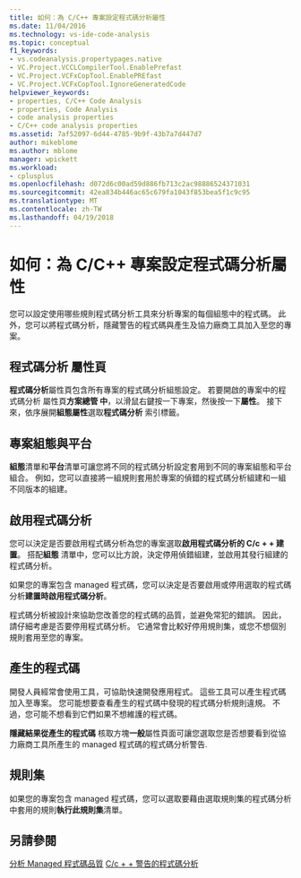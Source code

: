 ```yaml
---
title: 如何：為 C/C++ 專案設定程式碼分析屬性
ms.date: 11/04/2016
ms.technology: vs-ide-code-analysis
ms.topic: conceptual
f1_keywords:
- vs.codeanalysis.propertypages.native
- VC.Project.VCCLCompilerTool.EnablePrefast
- VC.Project.VCFxCopTool.EnablePREfast
- VC.Project.VCFxCopTool.IgnoreGeneratedCode
helpviewer_keywords:
- properties, C/C++ Code Analysis
- properties, Code Analysis
- code analysis properties
- C/C++ code analysis properties
ms.assetid: 7af52097-6d44-4785-9b9f-43b7a7d447d7
author: mikeblome
ms.author: mblome
manager: wpickett
ms.workload:
- cplusplus
ms.openlocfilehash: d072d6c00ad59d886fb713c2ac98886524371031
ms.sourcegitcommit: 42ea834b446ac65c679fa1043f853bea5f1c9c95
ms.translationtype: MT
ms.contentlocale: zh-TW
ms.lasthandoff: 04/19/2018
---
```

# <a name="how-to-set-code-analysis-properties-for-cc-projects"></a>如何：為 C/C++ 專案設定程式碼分析屬性
您可以設定使用哪些規則程式碼分析工具來分析專案的每個組態中的程式碼。 此外，您可以將程式碼分析，隱藏警告的程式碼與產生及協力廠商工具加入至您的專案。

## <a name="code-analysis-property-page"></a>程式碼分析 屬性頁
 **程式碼分析**屬性頁包含所有專案的程式碼分析組態設定。 若要開啟的專案中的程式碼分析 屬性頁**方案總管 中**，以滑鼠右鍵按一下專案，然後按一下**屬性**。 接下來，依序展開**組態屬性**選取**程式碼分析** 索引標籤。

## <a name="project-configuration-and-platform"></a>專案組態與平台
 **組態**清單和**平台**清單可讓您將不同的程式碼分析設定套用到不同的專案組態和平台組合。 例如，您可以直接將一組規則套用於專案的偵錯的程式碼分析組建和一組不同版本的組建。

## <a name="enabling-code-analysis"></a>啟用程式碼分析
 您可以決定是否要啟用程式碼分析為您的專案選取**啟用程式碼分析的 C/c + + 建置**。 搭配**組態** 清單中，您可以比方說，決定停用偵錯組建，並啟用其發行組建的程式碼分析。

 如果您的專案包含 managed 程式碼，您可以決定是否要啟用或停用選取的程式碼分析**建置時啟用程式碼分析**。

 程式碼分析被設計來協助您改善您的程式碼的品質，並避免常犯的錯誤。 因此，請仔細考慮是否要停用程式碼分析。 它通常會比較好停用規則集，或您不想個別規則套用至您的專案。

## <a name="generated-code"></a>產生的程式碼
 開發人員經常會使用工具，可協助快速開發應用程式。 這些工具可以產生程式碼加入至專案。 您可能想要查看產生的程式碼中發現的程式碼分析規則違規。 不過，您可能不想看到它們如果不想維護的程式碼。

 **隱藏結果從產生的程式碼** 核取方塊**一般**屬性頁面可讓您選取您是否想要看到從協力廠商工具所產生的 managed 程式碼的程式碼分析警告.

## <a name="rule-sets"></a>規則集
 如果您的專案包含 managed 程式碼，您可以選取要藉由選取規則集的程式碼分析中套用的規則**執行此規則集**清單。

## <a name="see-also"></a>另請參閱
 [分析 Managed 程式碼品質](../code-quality/analyzing-managed-code-quality-by-using-code-analysis.md) [C/c + + 警告的程式碼分析](../code-quality/code-analysis-for-c-cpp-warnings.md)